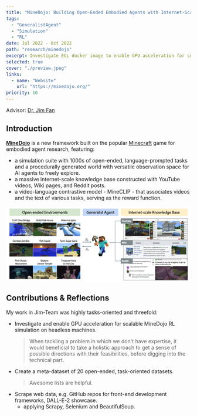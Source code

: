 ```yaml
---
title: "MineDojo: Building Open-Ended Embodied Agents with Internet-Scale Knowledge"
tags:
  - "GeneralistAgent"
  - "Simulation"
  - "RL"
date: Jul 2022 - Oct 2022
path: "research/minedojo"
excerpt: Investigate EGL docker image to enable GPU acceleration for scalable MineDojo RL simulation on headless machines; construct a meta-dataset of 20 open-ended, task-oriented datasets as the knowledge base for generalist agent training.
selected: true
cover: "./preview.jpeg"
links:
  - name: "Website"
    url: "https://minedojo.org/"
priority: 10
---
```

Advisor: [Dr. Jim Fan](https://jimfan.me/)

## Introduction

[**MineDojo**](https://minedojo.org/) is a new framework built on the popular [Minecraft](https://en.wikipedia.org/wiki/Minecraft) game for embodied agent research, featuring:
- a simulation suite with 1000s of open-ended, language-prompted tasks and a procedurally generated world with versatile observation space for AI agents to freely explore.
- a massive internet-scale knowledge base constructed with YouTube videos, Wiki pages, and Reddit posts.
- a video-language contrastive model - MineCLIP - that associates videos and the text of various tasks, serving as the reward function.

![Teaser image from the paper](./teaser.png)

## Contributions & Reflections

My work in Jim-Team was highly tasks-oriented and threefold:
- Investigate and enable GPU acceleration for scalable MineDojo RL simulation on headless machines.
  > When tackling a problem in which we don't have expertise, it would beneficial to take a holistic approach to get a sense of possible directions with their feasibilities, before digging into the technical part.
- Create a meta-dataset of 20 open-ended, task-oriented datasets.
  > Awesome lists are helpful.
- Scrape web data, e.g. GitHub repos for front-end development frameworks, DALL-E-2 showcase.
  - applying Scrapy, Selenium and BeautifulSoup.
